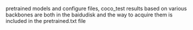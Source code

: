 pretrained models and configure files, coco_test results based on various backbones are both in the baidudisk and the way to acquire them is included in the pretrained.txt file
